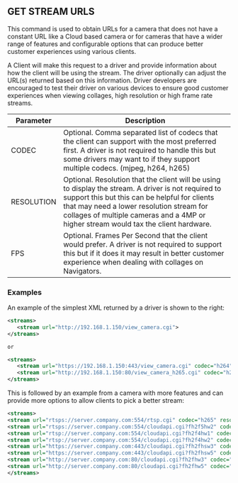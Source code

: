 ## GET STREAM URLS

This command is used to obtain URLs for a camera that does not have a constant URL like a Cloud based camera or for cameras that have a wider range of features and configurable options that can produce better customer experiences using various clients. 

A Client will make this request to a driver and provide information about how the client will be using the stream.  The driver optionally can adjust the URL(s) returned based on this information.  Driver developers are encouraged to test their driver on various devices to ensure good customer experiences when viewing collages, high resolution or high frame rate streams.


| Parameter | Description |
| --- | --- |
|CODEC| Optional. Comma separated list of codecs that the client can support with the most preferred first.  A driver is not required to handle this but some drivers may want to if they support multiple codecs. (mjpeg, h264, h265)|
|RESOLUTION| Optional. Resolution that the client will be using to display the stream.  A driver is not required to support this but this can be helpful for clients that may need a lower resolution stream for collages of multiple cameras and a 4MP or higher stream would tax the client hardware.|
|FPS| Optional. Frames Per Second that the client would prefer.  A driver is not required to support this but if it does it may result in better customer experience when dealing with collages on Navigators.|


### Examples

An example of the simplest XML returned by a driver is shown to the right:

```xml
<streams>
   <stream url="http://192.168.1.150/view_camera.cgi">
</streams>

or

<streams>
   <stream url="https://192.168.1.150:443/view_camera.cgi" codec="h264">
   <stream url="http://192.168.1.150:80/view_camera_h265.cgi" codec="h265">
</streams>
```


This is followed by an example from a camera with more features and can provide more options to allow clients to pick a better stream:


```xml
<streams>
<stream url="rtsps://server.company.com:554/rtsp.cgi" codec="h265" resolution="1920x1080" fps="60">
<stream url="rtsps://server.company.com:554/cloudapi.cgi?fh2f5hw2" codec="h265" resolution="640x480" fps="5">
<stream url="rtsp://server.company.com:554/cloudapi.cgi?fh2f4hw1" codec="h264" resolution="1920x1080" fps="60">
<stream url="rtsp://server.company.com:554/cloudapi.cgi?fh2f4hw2" codec="h264" resolution="640x480" fps="5">
<stream url="https://server.company.com:443/cloudapi.cgi?fh2fhsw3" codec="mjpeg" resolution="1920x1080" fps="20">
<stream url="https://server.company.com:443/cloudapi.cgi?fh2fhsw5" codec="mjpeg">
<stream url="http://server.company.com:80/cloudapi.cgi?fh2fhw3" codec="mjpeg" resolution="1920x1080" fps="20">
<stream url="http://server.company.com:80/cloudapi.cgi?fh2fhw5" codec="mjpeg">
</streams>
```
